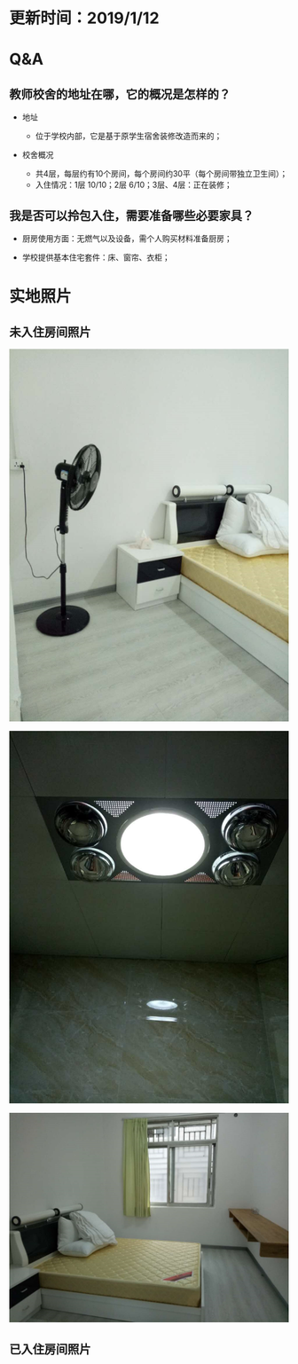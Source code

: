 # 更新时间：2019/1/12

# Q&A

## 教师校舍的地址在哪，它的概况是怎样的？

- 地址

  - 位于学校内部，它是基于原学生宿舍装修改造而来的；

- 校舍概况

  - 共4层，每层约有10个房间，每个房间约30平（每个房间带独立卫生间）；
  - 入住情况：1层 10/10；2层 6/10；3层、4层：正在装修；




## 我是否可以拎包入住，需要准备哪些必要家具？

- 厨房使用方面：无燃气以及设备，需个人购买材料准备厨房；

- 学校提供基本住宅套件：床、窗帘、衣柜；







# 实地照片

## 未入住房间照片

![1547269900219](media/1547269900219.png)

![1547269913832](media/1547269913832.png)

![1547269922802](media/1547269922802.png)

## 已入住房间照片

